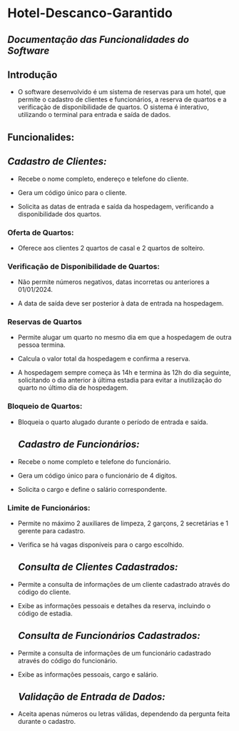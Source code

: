   # Hotel-Descanco-Garantido
## *Documentação das Funcionalidades do Software*

## Introdução
- O software desenvolvido é um sistema de reservas para um hotel, que permite o cadastro de clientes e funcionários, a reserva de quartos e a verificação de disponibilidade de quartos. O sistema é interativo, utilizando o terminal para entrada e saída de dados.

## Funcionalides:
  ## *Cadastro de Clientes:*

- Recebe o nome completo, endereço e telefone do cliente.

- Gera um código único para o cliente.

- Solicita as datas de entrada e saída da hospedagem, verificando a disponibilidade dos quartos.

### Oferta de Quartos:

- Oferece aos clientes 2 quartos de casal e 2 quartos de solteiro.

### Verificação de Disponibilidade de Quartos:

- Não permite números negativos, datas incorretas ou anteriores a 01/01/2024.

- A data de saída deve ser posterior à data de entrada na hospedagem.

### Reservas de Quartos

- Permite alugar um quarto no mesmo dia em que a hospedagem de outra pessoa termina.
  
- Calcula o valor total da hospedagem e confirma a reserva.

- A hospedagem sempre começa às 14h e termina às 12h do dia seguinte, solicitando o dia anterior à última estadia para evitar a inutilização do quarto no último dia de hospedagem.

### Bloqueio de Quartos:

- Bloqueia o quarto alugado durante o período de entrada e saída.

   ## *Cadastro de Funcionários:*

- Recebe o nome completo e telefone do funcionário.

- Gera um código único para o funcionário de 4 digitos.

- Solicita o cargo e define o salário correspondente.

### Limite de Funcionários:

- Permite no máximo 2 auxiliares de limpeza, 2 garçons, 2 secretárias e 1 gerente para cadastro.

- Verifica se há vagas disponíveis para o cargo escolhido.


  ## *Consulta de Clientes Cadastrados:*

- Permite a consulta de informações de um cliente cadastrado através do código do cliente.

- Exibe as informações pessoais e detalhes da reserva, incluindo o código de estadia.


  ## *Consulta de Funcionários Cadastrados:*

- Permite a consulta de informações de um funcionário cadastrado através do código do funcionário.

- Exibe as informações pessoais, cargo e salário.

  ## *Validação de Entrada de Dados:*

- Aceita apenas números ou letras válidas, dependendo da pergunta feita durante o cadastro.
